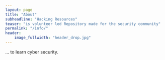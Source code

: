 ```yaml
---
layout: page
title: "About"
subheadline: "Hacking Resources"
teaser: "is volunteer led Repository made for the security community"
permalink: "/info/"
header:
    image_fullwidth: "header_drop.jpg"
---
```

... to learn cyber security.